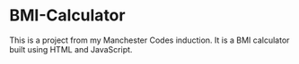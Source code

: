 # BMI-Calculator
This is a project from my Manchester Codes induction. It is a BMI calculator built using HTML and JavaScript.
